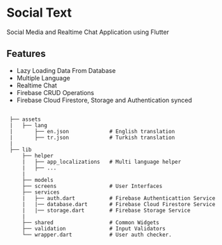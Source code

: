 # Social Text

Social Media and Realtime Chat Application using Flutter

## Features
- Lazy Loading Data From Database
- Multiple Language
- Realtime Chat
- Firebase CRUD Operations
- Firebase Cloud Firestore, Storage and Authentication synced

##
```text
 ├── assets
 |   ├── lang
 |       ├── en.json             # English translation
 |       ├── tr.json             # Turkish translation
 |    
 ├── lib
     ├── helper                  
     |   ├── app_localizations   # Multi language helper
     |   ├── ...
     |
     ├── models                  
     ├── screens                 # User Interfaces
     ├── services                
     |   ├── auth.dart           # Firebase Authenticattion Service
     |   |── database.dart       # Firebase Cloud Firestore Service
     |   |── storage.dart        # Firebase Storage Service
     |
     ├── shared                  # Common Widgets
     ├── validation              # Input Validators
     └── wrapper.dart            # User auth checker. 
```
